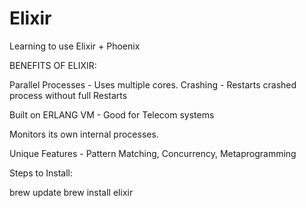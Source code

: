 # Elixir
Learning to use Elixir + Phoenix


BENEFITS OF ELIXIR:

Parallel Processes - Uses multiple cores.
Crashing - Restarts crashed process without full Restarts

Built on ERLANG VM - Good for Telecom systems

Monitors its own internal processes.

Unique Features - Pattern Matching, Concurrency, Metaprogramming

Steps to Install:

brew update
brew install elixir
